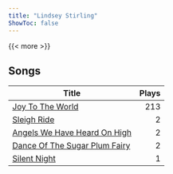 ```yaml
---
title: "Lindsey Stirling"
ShowToc: false
---
```


{{< more >}}

## Songs
Title | Plays 
----- | -----: 
[Joy To The World](/songs/joy-to-the-world) | 213
[Sleigh Ride](/songs/sleigh-ride) | 2
[Angels We Have Heard On High](/songs/angels-we-have-heard-on-high) | 2
[Dance Of The Sugar Plum Fairy](/songs/dance-of-the-sugar-plum-fairy) | 2
[Silent Night](/songs/silent-night) | 1

